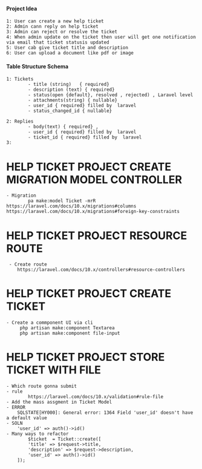 #### Project Idea

    1: User can create a new help ticket 
    2: Admin cann reply on help ticket
    3: Admin can reject or resolve the ticket
    4: When admin update on the ticket then user will get one notification via email that ticket statusis updated
    5: User cab give ticket title and description
    6: User can upload a document like pdf or image

#### Table Structure Schema
    1: Tickets 
            - title (string)   { required}
            - description (text) { required}
            - status(open {default}, resolved , rejected) , Laravel level
            - attachments(string) { nullable}
            - user_id { required} filled by  laravel
            - status_changed_id { nullable}

    2: Replies 
            - body(text) { required} ,
            - user_id { required} filled by  laravel
            - ticket_id { required} filled by  laravel
    3: 
        
# HELP TICKET PROJECT CREATE MIGRATION MODEL CONTROLLER 
    - Migration 
            pa make:model Ticket -mrR     
    https://laravel.com/docs/10.x/migrations#columns
    https://laravel.com/docs/10.x/migrations#foreign-key-constraints

# HELP TICKET PROJECT RESOURCE ROUTE
     - Create route   
        https://laravel.com/docs/10.x/controllers#resource-controllers

# HELP TICKET PROJECT CREATE TICKET
    - Create a commponent UI via cli
         php artisan make:component Textarea        
         php artisan make:component file-input

#  HELP TICKET PROJECT STORE TICKET WITH FILE 
    - Which route gonna submit
    - rule
            https://laravel.com/docs/10.x/validation#rule-file
    - Add the mass assgment in Ticket Model
    - ERROR
        SQLSTATE[HY000]: General error: 1364 Field 'user_id' doesn't have a default value
    - SOLN
        'user_id' => auth()->id()
    - Many ways to refactor 
            $ticket  = Ticket::create([
            'title' => $request->title,
            'description' => $request->description,
            'user_id' => auth()->id()
        ]);
